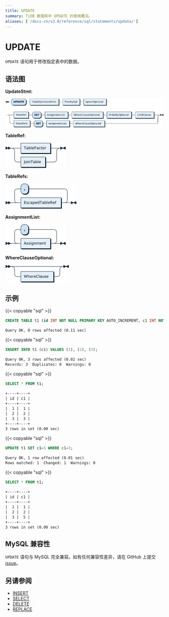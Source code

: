 ```yaml
---
title: UPDATE
summary: TiDB 数据库中 UPDATE 的使用概况。
aliases: ['/docs-cn/v3.0/reference/sql/statements/update/']
---
```


# UPDATE

`UPDATE` 语句用于修改指定表中的数据。

## 语法图

**UpdateStmt:**

![UpdateStmt](/media/sqlgram/UpdateStmt.png)

**TableRef:**

![TableRef](/media/sqlgram/TableRef.png)

**TableRefs:**

![TableRefs](/media/sqlgram/TableRefs.png)

**AssignmentList:**

![AssignmentList](/media/sqlgram/AssignmentList.png)

**WhereClauseOptional:**

![WhereClauseOptional](/media/sqlgram/WhereClauseOptional.png)

## 示例

{{< copyable "sql" >}}

```sql
CREATE TABLE t1 (id INT NOT NULL PRIMARY KEY AUTO_INCREMENT, c1 INT NOT NULL);
```

```
Query OK, 0 rows affected (0.11 sec)
```

{{< copyable "sql" >}}

```sql
INSERT INTO t1 (c1) VALUES (1), (2), (3);
```

```
Query OK, 3 rows affected (0.02 sec)
Records: 3  Duplicates: 0  Warnings: 0
```

{{< copyable "sql" >}}

```sql
SELECT * FROM t1;
```

```
+----+----+
| id | c1 |
+----+----+
|  1 |  1 |
|  2 |  2 |
|  3 |  3 |
+----+----+
3 rows in set (0.00 sec)
```

{{< copyable "sql" >}}

```sql
UPDATE t1 SET c1=5 WHERE c1=3;
```

```
Query OK, 1 row affected (0.01 sec)
Rows matched: 1  Changed: 1  Warnings: 0
```

{{< copyable "sql" >}}

```sql
SELECT * FROM t1;
```

```
+----+----+
| id | c1 |
+----+----+
|  1 |  1 |
|  2 |  2 |
|  3 |  5 |
+----+----+
3 rows in set (0.00 sec)
```

## MySQL 兼容性

`UPDATE` 语句与 MySQL 完全兼容。如有任何兼容性差异，请在 GitHub 上提交 [issue](/report-issue.md)。

## 另请参阅

* [INSERT](/sql-statements/sql-statement-insert.md)
* [SELECT](/sql-statements/sql-statement-select.md)
* [DELETE](/sql-statements/sql-statement-delete.md)
* [REPLACE](/sql-statements/sql-statement-replace.md)
